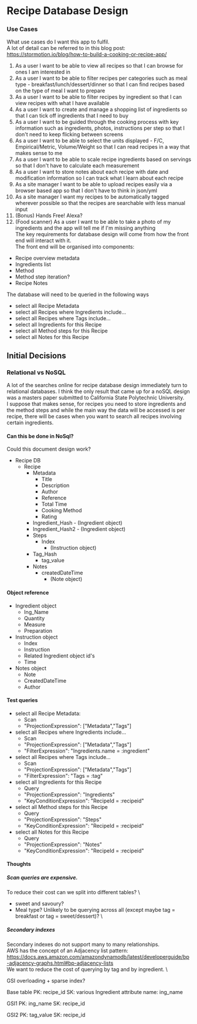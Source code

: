 # Recipe Database Design

### Use Cases
What use cases do I want this app to fulfil. \
A lot of detail can be referred to in this blog post: https://stormotion.io/blog/how-to-build-a-cooking-or-recipe-app/
1. As a user I want to be able to view all recipes so that I can browse for ones I am interested in
2. As a user I want to be able to filter recipes per categories such as meal type - breakfast/lunch/dessert/dinner so that I can find recipes based on the type of meal I want to prepare
3. As a user I want to be able to filter recipes by ingredient so that I can view recipes with what I have available
4. As a user I want to create and manage a shopping list of ingredients so that I can tick off ingredients that I need to buy
5. As a user I want to be guided through the cooking process with key information such as ingredients, photos, instructions per step so that I don't need to keep flicking between screens
6. As a user I want to be able to select the units displayed - F/C, Empirical/Metric, Volume/Weight so that I can read recipes in a way that makes sense to me
7. As a user I want to be able to scale recipe ingredients based on servings so that I don't have to calculate each measurement
8. As a user I want to store notes about each recipe with date and modification information so I can track what I learn about each recipe
9. As a site manager I want to be able to upload recipes easily via a browser based app so that I don't have to think in json/yml
10. As a site manager I want my recipes to be automatically tagged wherever possible so that the recipes are searchable with less manual input
11. (Bonus) Hands Free! Alexa?
12. (Food scanner) As a user I want to be able to take a photo of my ingredients and the app will tell me if I'm missing anything
\
The key requirements for database design will come from how the front end will interact with it. \
The front end will be organised into components:
- Recipe overview metadata
- Ingredients list
- Method
- Method step iteration?
- Recipe Notes
 
The database will need to be queried in the following ways
- select all Recipe Metadata
- select all Recipes where Ingredients include...
- select all Recipes where Tags include...
- select all Ingredients for this Recipe
- select all Method steps for this Recipe
- select all Notes for this Recipe

## Initial Decisions
### Relational vs NoSQL
A lot of the searches online for recipe database design immediately turn to relational databases. I think the only result that came up for a noSQL design was a masters paper submitted to California State Polytechnic University. \
I suppose that makes sense, for recipes you need to store ingredients and the method steps and while the main way the data will be accessed is per recipe, there will be cases when you want to search all recipes involving certain ingredients.

#### Can this be done in NoSql?
Could this document design work?
- Recipe DB
    - Recipe
        - Metadata
            - Title
            - Description
            - Author
            - Reference
            - Total Time
            - Cooking Method
            - Rating
        - Ingredient_Hash
                - (Ingredient object)
        - Ingredient_Hash2
                - (Ingredient object)
        - Steps
            - Index
                - (Instruction object)
        - Tag_Hash
            - tag_value
        - Notes
            - createdDateTime
                - (Note object)

#### Object reference
- Ingredient object
    - Ing_Name
    - Quantity
    - Measure
    - Preparation
- Instruction object
    - Index
    - Instruction
    - Related Ingredient object id's
    - Time
- Notes object
    - Note
    - CreatedDateTime
    - Author

#### Test queries
- select all Recipe Metadata:
    - Scan
    - "ProjectionExpression": ["Metadata","Tags"]
- select all Recipes where Ingredients include...
    - Scan
    - "ProjectionExpression": ["Metadata","Tags"]
    - "FilterExpression": "Ingredients.name = :ingredient"
- select all Recipes where Tags include...
    - Scan
    - "ProjectionExpression": ["Metadata","Tags"]
    - "FilterExpression": "Tags = :tag"
- select all Ingredients for this Recipe
    - Query
    - "ProjectionExpression": "Ingredients"
    - "KeyConditionExpression": "RecipeId = :recipeid"
- select all Method steps for this Recipe
    - Query
    - "ProjectionExpression": "Steps"
    - "KeyConditionExpression": "RecipeId = :recipeid"
- select all Notes for this Recipe
    - Query
    - "ProjectionExpression": "Notes"
    - "KeyConditionExpression": "RecipeId = :recipeid"

#### Thoughts
##### Scan queries are expensive.
To reduce their cost can we split into different tables? \
- sweet and savoury?
- Meal type? 
Unlikely to be querying across all (except maybe tag = breakfast or tag = sweet/dessert)? \

##### Secondary indexes
Secondary indexes do not support many to many relationships. \
AWS has the concept of an Adjacency list pattern: https://docs.aws.amazon.com/amazondynamodb/latest/developerguide/bp-adjacency-graphs.html#bp-adjacency-lists \
We want to reduce the cost of querying by tag and by ingredient. \

GSI overloading + sparse index?

Base table
PK: recipe_id
SK: various
Ingredient attribute name: ing_name

GSI1
PK: ing_name
SK: recipe_id

GSI2
PK: tag_value
SK: recipe_id